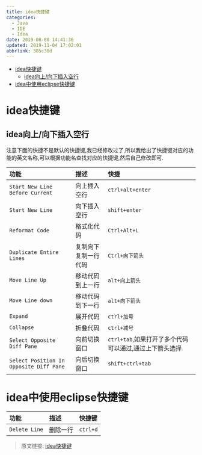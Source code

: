 ```yaml
---
title: idea快捷键
categories: 
  - Java
  - IDE
  - Idea
date: 2019-08-08 14:41:36
updated: 2019-11-04 17:02:01
abbrlink: 385c30d
---
```

- [idea快捷键](/blog/385c30d/#idea快捷键)
    - [idea向上/向下插入空行](/blog/385c30d/#idea向上-向下插入空行)
- [idea中使用eclipse快捷键](/blog/385c30d/#idea中使用eclipse快捷键)

<!--more-->
<script src="https://cdn.bootcss.com/jquery/3.4.0/jquery.slim.min.js"></script>
<script>$(document).ready(function () {$(".post-body > ul:nth-child(1)").hide();});</script>

<!--end-->
# idea快捷键 #
## idea向上/向下插入空行 ##
注意下面的快捷不是默认的快捷键,我已经修改过了,所以我给出了快捷键对应的功能的英文名称,可以根据功能名查找对应的快捷键,然后自己修改即可.

|功能|描述|快捷|
|:---|:---|:---|
|`Start New Line Before Current`|向上插入空行|`ctrl+alt+enter`|
|`Start New Line`|向下插入空行|`shift+enter`|
|`Reformat Code`|格式化代码|`Ctrl+Alt+L`|
|`Duplicate Entire Lines`|复制向下复制一行代码|`Ctrl+向下箭头`|
|`Move Line Up`|移动代码到上一行|`alt+向上箭头`|
|`Move Line down`|移动代码到下一行|`alt+向下箭头`|
|`Expand`|展开代码|`ctrl+加号`|
|`Collapse`|折叠代码|`ctrl+减号`|
|`Select Opposite Diff Pane`|向前切换窗口|`ctrl+tab`,如果打开了多个代码可以通过,通过上下箭头选择|
|`Select Position In Opposite Diff Pane`|向后切换窗口|`shift+ctrl+tab`|

# idea中使用eclipse快捷键 #

|功能|描述|快捷键|
|:---|:---|:---|
|`Delete Line`|删除一行|`ctrl+d`|

>原文链接: [idea快捷键](https://lanlan2017.github.io/blog/385c30d/)
